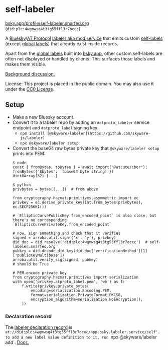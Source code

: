 # self-labeler

[bsky.app/profile/self-labeler.snarfed.org](https://bsky.app/profile/self-labeler.snarfed.org) (`did:plc:4wgmwsq4t3tg55ffl3r7ocec`)

A [Bluesky](https://bsky.social/)/[AT Protocol](https://atproto.com/) [labeler aka mod service](https://bsky.social/about/blog/4-13-2023-moderation) that emits custom [self-labels](https://atproto.com/specs/label#self-labels-in-records) (except [global labels](https://docs.bsky.app/docs/advanced-guides/moderation#global-label-values)) that already exist inside records.

Apart from the [global labels](https://docs.bsky.app/docs/advanced-guides/moderation#global-label-values) built into [bsky.app](https://bsky.app/), other custom self-labels are often not displayed or handled by clients. This surfaces those labels and makes them visible.

[Background discussion.](https://github.com/bluesky-social/atproto/discussions/2885)

License: This project is placed in the public domain. You may also use it under the [CC0 License](https://creativecommons.org/publicdomain/zero/1.0/).


## Setup

* Make a new Bluesky account.
* Convert it to a labeler repo by adding an `#atproto_labeler` service endpoint and `#atproto_label` signing key:
  * `npm install [@skyware/labeler](https://github.com/skyware-js/labeler)`
  * `npx @skyware/labeler setup`
* Convert the base64 raw bytes private key that `@skyware/labeler setup` prints into PEM:
    ```
    $ node
    const { fromBytes, toBytes } = await import("@atcute/cbor");
    fromBytes({'$bytes': '[base64 byte string]'})
    Uint8Array(32) [...]
    
    $ python
    privbytes = bytes([...])  # from above
    
    from cryptography.hazmat.primitives.asymmetric import ec
    privkey = ec.derive_private_key(int.from_bytes(privbytes), ec.SECP256K1())
    
    # `EllipticCurvePublicKey.from_encoded_point` is also close, but there's no corresponding `EllipticCurvePrivateKey.from_encoded_point`
    
    # now, sign something and check that it verifies
    signed = arroba.util.sign({'x': 'y'}, privkey)
    did_doc = did.resolve('did:plc:4wgmwsq4t3tg55ffl3r7ocec')  # self-labeler.snarfed.org
    pubkey = did.decode_did_key(did_doc['verificationMethod'][1]['publicKeyMultibase'])
    arroba.util.verify_sig(signed, pubkey)
    # should be True
    
    # PEM-encode private key
    from cryptography.hazmat.primitives import serialization
    with open('privkey.atproto_label.pem', 'wb') as f:
        f.write(privkey.private_bytes(
            encoding=serialization.Encoding.PEM,
            format=serialization.PrivateFormat.PKCS8,
            encryption_algorithm=serialization.NoEncryption(),
        ))
    ```


### Declaration record

The [labeler declaration record](https://docs.bsky.app/docs/advanced-guides/moderation#labeler-declarations) is `at://did:plc:4wgmwsq4t3tg55ffl3r7ocec/app.bsky.labeler.service/self'. To add a new label value definition to it, run `npx @skyware/labeler add`. [Docs.](https://skyware.js.org/guides/labeler/introduction/getting-started/)
